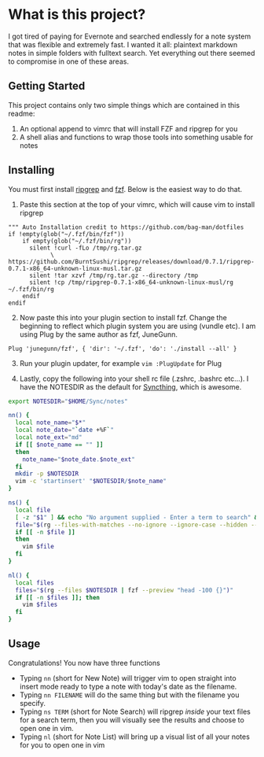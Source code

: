 # What is this project?

I got tired of paying for Evernote and searched endlessly for a note system that was flexible and extremely fast. I wanted it all: plaintext markdown notes in simple folders with fulltext search. Yet everything out there seemed to compromise in one of these areas.

## Getting Started

This project contains only two simple things which are contained in this readme:

1. An optional append to vimrc that will install FZF and ripgrep for you
2. A shell alias and functions to wrap those tools into something usable for notes

## Installing

You must first install [ripgrep](https://github.com/BurntSushi/ripgrep) and [fzf](https://github.com/junegunn/fzf). Below is the easiest way to do that.

1. Paste this section at the top of your vimrc, which will cause vim to install ripgrep

```vim
""" Auto Installation credit to https://github.com/bag-man/dotfiles
if !empty(glob("~/.fzf/bin/fzf"))
    if empty(glob("~/.fzf/bin/rg"))
      silent !curl -fLo /tmp/rg.tar.gz
            \ https://github.com/BurntSushi/ripgrep/releases/download/0.7.1/ripgrep-0.7.1-x86_64-unknown-linux-musl.tar.gz
      silent !tar xzvf /tmp/rg.tar.gz --directory /tmp
      silent !cp /tmp/ripgrep-0.7.1-x86_64-unknown-linux-musl/rg ~/.fzf/bin/rg
    endif
endif
```

2. Now paste this into your plugin section to install fzf. Change the beginning to reflect which plugin system you are using (vundle etc). I am using Plug by the same author as fzf, JuneGunn.

```vim
Plug 'junegunn/fzf', { 'dir': '~/.fzf', 'do': './install --all' }
```

3. Run your plugin updater, for example `vim :PlugUpdate` for Plug

4. Lastly, copy the following into your shell rc file (.zshrc, .bashrc etc...). I have the NOTESDIR as the default for [Syncthing](https://syncthing.net/), which is awesome.

```bash
export NOTESDIR="$HOME/Sync/notes"

nn() {
  local note_name="$*"
  local note_date="`date +%F`"
  local note_ext="md"  
  if [[ $note_name == "" ]]
  then
    note_name="$note_date.$note_ext"
  fi
  mkdir -p $NOTESDIR
  vim -c 'startinsert' "$NOTESDIR/$note_name"
}

ns() {
  local file
  [ -z "$1" ] && echo "No argument supplied - Enter a term to search" && return 1
  file="$(rg --files-with-matches --no-ignore --ignore-case --hidden --no-heading --no-messages $1 $NOTESDIR | fzf --preview "head -100 {}")"
  if [[ -n $file ]]
  then
    vim $file
  fi
}

nl() {
  local files
  files="$(rg --files $NOTESDIR | fzf --preview "head -100 {}")"
  if [[ -n $files ]]; then
    vim $files
  fi
}
```


## Usage

Congratulations! You now have three functions

* Typing `nn` (short for New Note) will trigger vim to open straight into insert mode ready to type a note with today's date as the filename.
* Typing `nn FILENAME` will do the same thing but with the filename you specify.
* Typing `ns TERM` (short for Note Search) will ripgrep *inside* your text files for a search term, then you will visually see the results and choose to open one in vim.
* Typing `nl` (short for Note List) will bring up a visual list of all your notes for you to open one in vim
